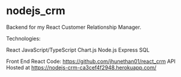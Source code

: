 # nodejs_crm
Backend for my React Customer Relationship Manager.

Technologies:

React JavaScript/TypeScript Chart.js Node.js Express SQL

Front End React Code: https://github.com/jhunethan01/react_crm
API Hosted at https://nodejs-crm-ca3cef4f2948.herokuapp.com/
